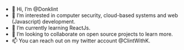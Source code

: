 - 👋 Hi, I’m @Donklint
- 👀 I’m interested in computer security, cloud-based systems and web (Javascript) development.
- 🌱 I’m currently learning ReactJs.
- 💞️ I’m looking to collaborate on open source projects to learn more.
- 📫 You can reach out on my twitter account @ClintWithK.

<!---
Donklint/Donklint is a ✨ special ✨ repository because its `README.md` (this file) appears on your GitHub profile.
You can click the Preview link to take a look at your changes.
--->
